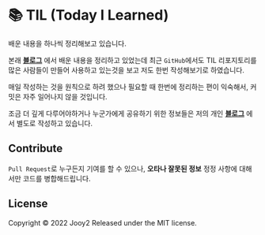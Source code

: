 # 📚 TIL (Today I Learned)
배운 내용을 하나씩 정리해보고 있습니다.

본래 **[블로그](https://jootc.com)** 에서 배운 내용을 정리하고 있었는데 최근 `GitHub`에서도 TIL 리포지토리를 많은 사람들이 만들어 사용하고 있는것을 보고 저도 한번 작성해보기로 하였습니다.

매일 작성하는 것을 원칙으로 하려 했으나 필요할 때 한번에 정리하는 편이 익숙해서, 커밋은 자주 일어나지 않을 것입니다.

조금 더 깊게 다루어야하거나 누군가에게 공유하기 위한 정보들은 저의 개인 **[블로그](https://jootc.com)** 에서 별도로 작성하고 있습니다.

## Contribute
`Pull Request`로 누구든지 기여를 할 수 있으나, **오타나 잘못된 정보** 정정 사항에 대해서만 코드를 병합해드립니다.

## License
Copyright © 2022 Jooy2 Released under the MIT license.
